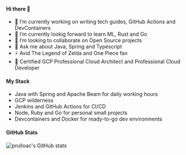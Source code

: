 #### Hi there 👋
- 🔭 I’m currently working on writing tech guides, GitHub Actions and DevContainers
- 🌱 I’m currently lookig forward to learn ML, Rust and Go
- 👯 I’m looking to collaborate on Open Source projects
- 💬 Ask me about Java, Spring and Typescript
- ⚡ Avid The Legend of Zelda and One Piece fan
- 🦉 Certified GCP Professional Cloud Architect and Professional Cloud Developer

#### My Stack

- Java with Spring and Apache Beam for daily working hours
- GCP wilderness
- Jenkins and GitHub Actions for CI/CD 
- Node, Ruby and Go for personal small projects
- Devcontainers and Docker for ready-to-go dev environments

#### GitHub Stats

![prulloac's GitHub stats](https://github-readme-stats.vercel.app/api?username=prulloac&show_icons=true&title_color=fff&icon_color=79ff97&text_color=9f9f9f&bg_color=151515)

<!--
**prulloac/prulloac** is a ✨ _special_ ✨ repository because its `README.md` (this file) appears on your GitHub profile.

Here are some ideas to get you started:

- 🔭 I’m currently working on ...
- 🌱 I’m currently learning ...
- 👯 I’m looking to collaborate on ...
- 🤔 I’m looking for help with ...
- 💬 Ask me about ...
- 📫 How to reach me: ...
- 😄 Pronouns: ...
- ⚡ Fun fact: ...
-->
